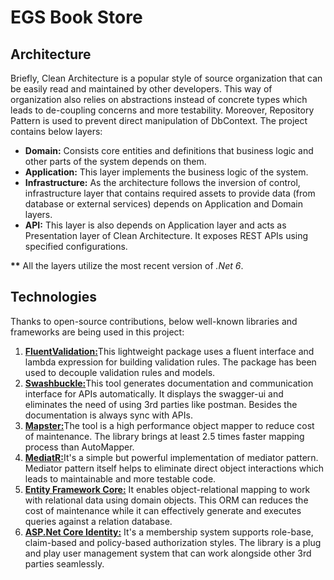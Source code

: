 ﻿# EGS Book Store

## Architecture

Briefly, Clean Architecture is a popular style of source organization that can be easily read and maintained by other developers. This way of organization also relies on abstractions instead of concrete types which leads to de-coupling concerns and more testability. Moreover, Repository Pattern is used to prevent direct manipulation of DbContext.
The project contains below layers:

- **Domain:** Consists core entities and definitions that business logic and other parts of the system depends on them.
- **Application:** This layer implements the business logic of the system.
- **Infrastructure:** As the architecture follows the inversion of control, infrastructure layer that contains required assets to provide data (from database or external services) depends on Application and Domain layers.
- **API:** This layer is also depends on Application layer and acts as Presentation layer of Clean Architecture. It exposes REST APIs using specified configurations.

**\*\*** All the layers utilize the most recent version of _.Net 6_.

## Technologies

Thanks to open-source contributions, below well-known libraries and frameworks are being used in this project:

1. [**FluentValidation:**](https://github.com/FluentValidation/FluentValidation)This lightweight package uses a fluent interface and lambda expression for building validation rules. The package has been used to decouple validation rules and models.
2. [**Swashbuckle:**](https://github.com/domaindrivendev/Swashbuckle.AspNetCore)This tool generates documentation and communication interface for APIs automatically. It displays the swagger-ui and eliminates the need of using 3rd parties like postman. Besides the documentation is always sync with APIs.
3. [**Mapster:**](https://github.com/MapsterMapper/Mapster)The tool is a high performance object mapper to reduce cost of maintenance. The library brings at least 2.5 times faster mapping process than AutoMapper.
4. [**MediatR:**](https://github.com/jbogard/MediatR)It&#39;s a simple but powerful implementation of mediator pattern. Mediator pattern itself helps to eliminate direct object interactions which leads to maintainable and more testable code.
5. [**Entity Framework Core:**](https://github.com/dotnet/efcore) It enables object-relational mapping to work with relational data using domain objects. This ORM can reduces the cost of maintenance while it can effectively generate and executes queries against a relation database.
6. [**ASP.Net Core Identity:**](https://docs.microsoft.com/en-us/aspnet/core/security/authentication/identity?view=aspnetcore-6.0) It&#39;s a membership system supports role-base, claim-based and policy-based authorization styles. The library is a plug and play user management system that can work alongside other 3rd parties seamlessly.
